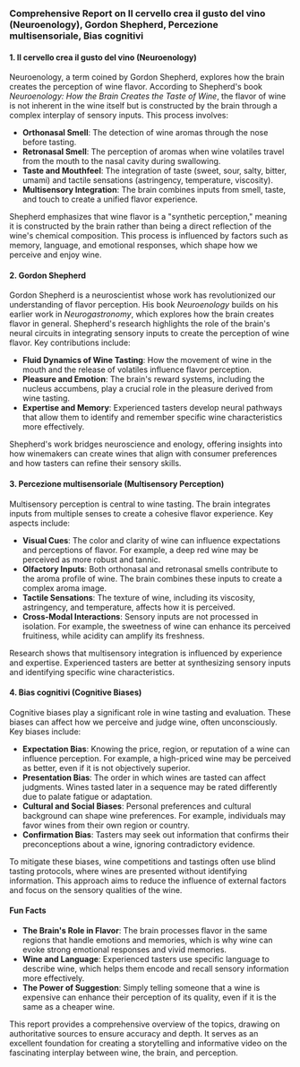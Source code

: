 ### Comprehensive Report on **Il cervello crea il gusto del vino (Neuroenology), Gordon Shepherd, Percezione multisensoriale, Bias cognitivi**  

#### 1. **Il cervello crea il gusto del vino (Neuroenology)**  
Neuroenology, a term coined by Gordon Shepherd, explores how the brain creates the perception of wine flavor. According to Shepherd's book *Neuroenology: How the Brain Creates the Taste of Wine*, the flavor of wine is not inherent in the wine itself but is constructed by the brain through a complex interplay of sensory inputs. This process involves:  
- **Orthonasal Smell**: The detection of wine aromas through the nose before tasting.  
- **Retronasal Smell**: The perception of aromas when wine volatiles travel from the mouth to the nasal cavity during swallowing.  
- **Taste and Mouthfeel**: The integration of taste (sweet, sour, salty, bitter, umami) and tactile sensations (astringency, temperature, viscosity).  
- **Multisensory Integration**: The brain combines inputs from smell, taste, and touch to create a unified flavor experience.  

Shepherd emphasizes that wine flavor is a "synthetic perception," meaning it is constructed by the brain rather than being a direct reflection of the wine's chemical composition. This process is influenced by factors such as memory, language, and emotional responses, which shape how we perceive and enjoy wine.  

#### 2. **Gordon Shepherd**  
Gordon Shepherd is a neuroscientist whose work has revolutionized our understanding of flavor perception. His book *Neuroenology* builds on his earlier work in *Neurogastronomy*, which explores how the brain creates flavor in general. Shepherd's research highlights the role of the brain's neural circuits in integrating sensory inputs to create the perception of wine flavor. Key contributions include:  
- **Fluid Dynamics of Wine Tasting**: How the movement of wine in the mouth and the release of volatiles influence flavor perception.  
- **Pleasure and Emotion**: The brain's reward systems, including the nucleus accumbens, play a crucial role in the pleasure derived from wine tasting.  
- **Expertise and Memory**: Experienced tasters develop neural pathways that allow them to identify and remember specific wine characteristics more effectively.  

Shepherd's work bridges neuroscience and enology, offering insights into how winemakers can create wines that align with consumer preferences and how tasters can refine their sensory skills.  

#### 3. **Percezione multisensoriale (Multisensory Perception)**  
Multisensory perception is central to wine tasting. The brain integrates inputs from multiple senses to create a cohesive flavor experience. Key aspects include:  
- **Visual Cues**: The color and clarity of wine can influence expectations and perceptions of flavor. For example, a deep red wine may be perceived as more robust and tannic.  
- **Olfactory Inputs**: Both orthonasal and retronasal smells contribute to the aroma profile of wine. The brain combines these inputs to create a complex aroma image.  
- **Tactile Sensations**: The texture of wine, including its viscosity, astringency, and temperature, affects how it is perceived.  
- **Cross-Modal Interactions**: Sensory inputs are not processed in isolation. For example, the sweetness of wine can enhance its perceived fruitiness, while acidity can amplify its freshness.  

Research shows that multisensory integration is influenced by experience and expertise. Experienced tasters are better at synthesizing sensory inputs and identifying specific wine characteristics.  

#### 4. **Bias cognitivi (Cognitive Biases)**  
Cognitive biases play a significant role in wine tasting and evaluation. These biases can affect how we perceive and judge wine, often unconsciously. Key biases include:  
- **Expectation Bias**: Knowing the price, region, or reputation of a wine can influence perception. For example, a high-priced wine may be perceived as better, even if it is not objectively superior.  
- **Presentation Bias**: The order in which wines are tasted can affect judgments. Wines tasted later in a sequence may be rated differently due to palate fatigue or adaptation.  
- **Cultural and Social Biases**: Personal preferences and cultural background can shape wine preferences. For example, individuals may favor wines from their own region or country.  
- **Confirmation Bias**: Tasters may seek out information that confirms their preconceptions about a wine, ignoring contradictory evidence.  

To mitigate these biases, wine competitions and tastings often use blind tasting protocols, where wines are presented without identifying information. This approach aims to reduce the influence of external factors and focus on the sensory qualities of the wine.  

#### Fun Facts  
- **The Brain's Role in Flavor**: The brain processes flavor in the same regions that handle emotions and memories, which is why wine can evoke strong emotional responses and vivid memories.  
- **Wine and Language**: Experienced tasters use specific language to describe wine, which helps them encode and recall sensory information more effectively.  
- **The Power of Suggestion**: Simply telling someone that a wine is expensive can enhance their perception of its quality, even if it is the same as a cheaper wine.  

This report provides a comprehensive overview of the topics, drawing on authoritative sources to ensure accuracy and depth. It serves as an excellent foundation for creating a storytelling and informative video on the fascinating interplay between wine, the brain, and perception.